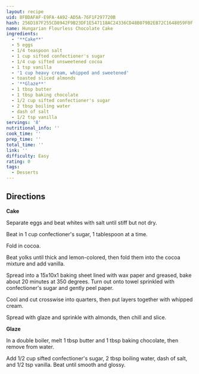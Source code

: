 ```yaml
---
layout: recipe
uid: 8FBDAFAF-E9FA-4A92-AD5A-76F1F297720B
hash: 256D187F255CD8942F9B23DF1E547118AC24336CD48B079B2EB72C1648059F0F
name: Hungarian Flourless Chocolate Cake
ingredients:
  - '**Cake**'
  - 5 eggs
  - 1/4 teaspoon salt
  - 1 cup sifted confectioner's sugar
  - 1/4 cup sifted unsweetened cocoa
  - 1 tsp vanilla
  - '1 cup heavy cream, whipped and sweetened'
  - toasted sliced almonds
  - '**Glaze**'
  - 1 tbsp butter
  - 1 tbsp baking chocolate
  - 1/2 cup sifted confectioner's sugar
  - 2 tbsp boiling water
  - dash of salt
  - 1/2 tsp vanilla
servings: '8'
nutritional_info: ''
cook_time: ''
prep_time: ''
total_time: ''
link: ''
difficulty: Easy
rating: 0
tags:
  - Desserts
---
```


## Directions

**Cake**

Separate eggs and beat whites with salt until stiff but not dry.

Beat in 1 cup confectioner's sugar, 1 tablespoon at a time.

Fold in cocoa.

Beat yolks until thick and lemon-colored, then fold them into the cocoa mixture and add vanilla.

Spread into a 15x10x1 baking sheet lined with wax paper and greased, bake about 20 minutes at 350 degrees. Turn out onto towel sprinkled with confectioner's sugar and gently peel paper.

Cool and cut crosswise into quarters, then put layers together with whipped cream.

Spread with glaze and sprinkle with almonds, then chill and slice.

**Glaze**

In a double boiler, melt 1 tbsp butter and 1 tbsp baking chocolate, then remove from water.

Add 1/2 cup sifted confectioner's sugar, 2 tbsp boiling water, dash of salt, and 1/2 tsp vanilla. Beat until smooth and glossy.
